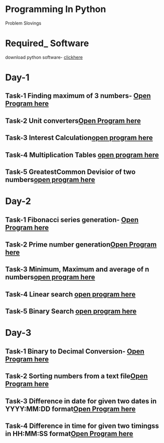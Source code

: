 # Programming In Python
 
 Problem Slovings

# Required_ Software
download python software- [clickhere](https://www.python.org/downloads/)

# Day-1

## Task-1 Finding maximum of 3 numbers- [Open Program here](https://github.com/SANASUDHA/Programming-in-Python/blob/master/large.py)

## Task-2 Unit converters[Open Program here](https://github.com/SANASUDHA/Programming-in-Python/blob/master/unitconvert.py)

## Task-3 Interest Calculation[open program here](https://github.com/SANASUDHA/Programming-in-Python/blob/master/interest.py) 

## Task-4 Multiplication Tables [open program here](https://github.com/SANASUDHA/Programming-in-Python/blob/master/mul.py)

## Task-5 GreatestCommon Devisior of two numbers[open program here](https://github.com/SANASUDHA/Programming-in-Python/blob/master/gcd.py)

# Day-2

## Task-1 Fibonacci series generation- [Open Program here](https://github.com/SANASUDHA/Programming-in-Python/blob/master/fibonacci.py)

## Task-2 Prime number generation[Open Program here](https://github.com/SANASUDHA/Programming-in-Python/blob/master/prime.py)

## Task-3 Minimum, Maximum and average of n numbers[open program here](https://github.com/SANASUDHA/Programming-in-Python/blob/master/avg.py) 

## Task-4 Linear search [open program here](https://github.com/SANASUDHA/Programming-in-Python/blob/master/linersearch.py)

## Task-5 Binary Search [open program here](https://github.com/SANASUDHA/Programming-in-Python/blob/master/binary_search.py)

# Day-3

## Task-1 Binary to Decimal Conversion- [Open Program here](https://github.com/SANASUDHA/Programming-in-Python/blob/master/B-D_convert.py)

## Task-2 Sorting numbers from a text file[Open Program here](https://github.com/SANASUDHA/Programming-in-Python/blob/master/binary_search.py)

## Task-3 Difference in date for given two dates in YYYY:MM:DD format[Open Program here](https://github.com/SANASUDHA/Programming-in-Python/blob/master/dateformat.py)

## Task-4 Difference in time for given two timingss in HH:MM:SS format[Open Program here](https://github.com/SANASUDHA/Programming-in-Python/blob/master/timeformat.py)
